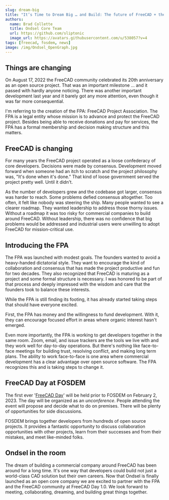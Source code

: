 ```yaml
---
slug: dream-big
title: "It’s Time to Dream Big … and Build: The future of FreeCAD + the first ever FreeCAD Day at FOSDEM"
authors:
  name: Brad Collette
  title: Ondsel Core Team
  url: https://github.com/sliptonic
  image_url: https://avatars.githubusercontent.com/u/538057?v=4
tags: [freecad, fosdem, news]
image: /img/Ondsel_OpenGraph.jpg
---
```


## Things are changing
On August 17, 2022 the FreeCAD community celebrated its 20th anniversary as an open source project. That was an important milestone … and it passed with hardly anyone noticing. There was another important development last year and it barely got any more attention, even though it was far more consequential.

I'm referring to the creation of the FPA: FreeCAD Project Association. The FPA is a legal entity whose mission is to advance and protect the FreeCAD project. Besides being able to receive donations and pay for services, the FPA has a formal membership and decision making structure and this matters.

## FreeCAD is changing
For many years the FreeCAD project operated as a loose confederacy of core developers.  Decisions were made by consensus. Development moved forward when someone had an itch to scratch and the project philosophy was, "It's done when it's done." That kind of loose government served the project pretty well. Until it didn't.

As the number of developers grew and the codebase got larger, consensus was harder to reach. Some problems defied consensus altogether. Too often, it felt like nobody was steering the ship. Many people wanted to see a clearer roadmap. They wanted leadership to address those thorny issues. Without a roadmap it was too risky for commercial companies to build around FreeCAD. Without leadership, there was no confidence that big problems would be addressed and industrial users were unwilling to adopt FreeCAD for mission-critical use.

## Introducing the FPA
The FPA was launched with modest goals. The founders wanted to avoid a heavy-handed dictatorial style. They want to encourage the kind of collaboration and consensus that has made the project productive and fun for two decades. They also recognized that FreeCAD is maturing as a project and some formal structure is necessary. I was honored to be part of that process and deeply impressed with the wisdom and care that the founders took to balance these interests.

While the FPA is still finding its footing, it has already started taking steps that should have everyone excited.

First, the FPA has money and the willingness to fund development. With it, they can encourage focused effort in areas where organic interest hasn't emerged.

Even more importantly, the FPA is working to get developers together in the same room. Zoom, email, and issue trackers are the tools we live with and they work well for day-to-day operations. But there's nothing like face-to-face meetings for building trust, resolving conflict, and making long term plans. The ability to work face-to-face is one area where commercial development has a clear advantage over open source software. The FPA recognizes this and is taking steps to change it.

## FreeCAD Day at FOSDEM
The first ever '[FreeCAD Day](https://blog.freecad.org/2023/01/04/freecad-meeting-day-2023/)' will be held prior to FOSDEM on February 2, 2023. The day will be organized as an _unconference_. People attending the event will propose and decide what to do on premises. There will be plenty of opportunities for side discussions.

FOSDEM brings together developers from hundreds of open source projects. It provides a fantastic opportunity to discuss collaboration opportunities with other projects, learn from their successes and from their mistakes, and meet like-minded folks.

## Ondsel in the room
The dream of building a commercial company around FreeCAD has been around for a long time. It's one way that developers could build not just a world-class CAD solution but their own careers. Now that Ondsel is finally launched as an open core company we are excited to partner with the FPA and the FreeCAD community at FreeCAD Day 1.0. We look forward to meeting, collaborating, dreaming, and building great things together.
